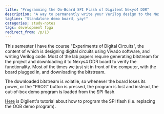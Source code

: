```yaml
---
title: "Programming the On-Board SPI Flash of Digilent Nexys4 DDR"
description: "A way to permanently write your Verilog design to the Nexys4 DDR board, so you can bring it wherever you like, as long as you have power supply. No more need for Vivado software."
tagline: "Standalone demo board, yay!"
categories: study-notes
tags: development fpga
redirect_from: /p/13
---
```


This semester I have the course "Experiments of Digital Circuits", the content of which is designing digital circuits using Vivado software, and writing Verilog code. Most of the lab papers require generating bitstream for the project and downloading it to Nexys4 DDR board to verify the functionality. Most of the times we just sit in front of the computer, with the board plugged in, and downloading the bitstream.

The downloaded bitstream is volatile, so whenever the board loses its power, or the "PROG" button is pressed, the program is lost and instead, the out-of-box demo program is loaded from the SPI flash.

[Here](https://reference.digilentinc.com/learn/programmable-logic/tutorials/nexys-4-ddr-programming-guide/start#programming_the_nexys4-ddr_using_quad_spi) is Digilent's tutorial about how to program the SPI flash (i.e. replacing the OOB demo program).

<!--
For an easier guide, here's how I did it:

TBA
-->

